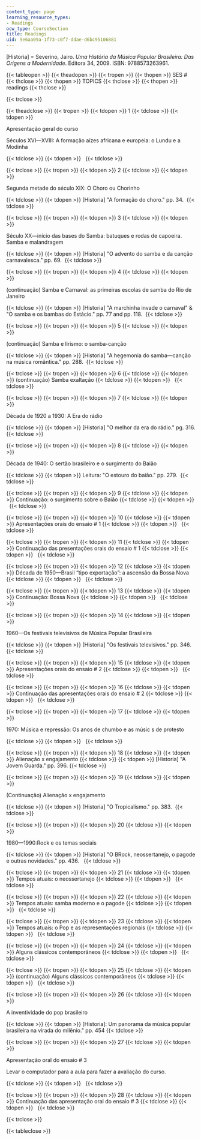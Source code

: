 ```yaml
---
content_type: page
learning_resource_types:
- Readings
ocw_type: CourseSection
title: Readings
uid: 9e6aa09a-1f73-c0f7-ddae-d6bc95106881
---
```


\[Historia\] = Severino, Jairo. _Uma História da Música Popular Brasileira: Das Origens a Modernidade_. Editora 34, 2009. ISBN: 9788573263961. 

  
{{< tableopen >}}
{{< theadopen >}}
{{< tropen >}}
{{< thopen >}}
SES #
{{< thclose >}}
{{< thopen >}}
TOPICS
{{< thclose >}}
{{< thopen >}}
readings
{{< thclose >}}

{{< trclose >}}

{{< theadclose >}}
{{< tropen >}}
{{< tdopen >}}
1
{{< tdclose >}}
{{< tdopen >}}


Apresentação geral do curso

Séculos XVI—XVIII: A formação aízes africana e europeia: o Lundu e a Modinha


{{< tdclose >}}
{{< tdopen >}}
 
{{< tdclose >}}

{{< trclose >}}
{{< tropen >}}
{{< tdopen >}}
2
{{< tdclose >}}
{{< tdopen >}}


Segunda metade do século XIX: O Choro ou Chorinho


{{< tdclose >}}
{{< tdopen >}}
﻿\[Historia\] "A formação do choro﻿." pp. 34. 
{{< tdclose >}}

{{< trclose >}}
{{< tropen >}}
{{< tdopen >}}
3
{{< tdclose >}}
{{< tdopen >}}


Século XX—início das bases do Samba: batuques e rodas de capoeira. Samba e malandragem


{{< tdclose >}}
{{< tdopen >}}
\[Historia\] "O advento do samba e da canção carnavalesca﻿." pp. 69. 
{{< tdclose >}}

{{< trclose >}}
{{< tropen >}}
{{< tdopen >}}
4
{{< tdclose >}}
{{< tdopen >}}


(continuação) Samba e Carnaval: as primeiras escolas de samba do Rio de Janeiro


{{< tdclose >}}
{{< tdopen >}}
﻿\[Historia\] "A marchinha invade o carnaval" & "O samba e os bambas do Estácio." pp. 77 and ﻿pp. 118. 
{{< tdclose >}}

{{< trclose >}}
{{< tropen >}}
{{< tdopen >}}
5
{{< tdclose >}}
{{< tdopen >}}


(continuação) Samba e lirismo: o samba-canção


{{< tdclose >}}
{{< tdopen >}}
\[Historia\] "A hegemonia do samba—canção na música romântica﻿." pp. 288. 
{{< tdclose >}}

{{< trclose >}}
{{< tropen >}}
{{< tdopen >}}
6
{{< tdclose >}}
{{< tdopen >}}
(continuação) Samba exaltação
{{< tdclose >}}
{{< tdopen >}}
 
{{< tdclose >}}

{{< trclose >}}
{{< tropen >}}
{{< tdopen >}}
7
{{< tdclose >}}
{{< tdopen >}}


Década de 1920 a 1930: A Era do rádio


{{< tdclose >}}
{{< tdopen >}}
\[Historia\] "O melhor da era do rádio." pg. 316.
{{< tdclose >}}

{{< trclose >}}
{{< tropen >}}
{{< tdopen >}}
8
{{< tdclose >}}
{{< tdopen >}}


Década de 1940: O sertão brasileiro e o surgimento do Baião


{{< tdclose >}}
{{< tdopen >}}
﻿Leitura: "O estouro do baião." pp. 279. 
{{< tdclose >}}

{{< trclose >}}
{{< tropen >}}
{{< tdopen >}}
9
{{< tdclose >}}
{{< tdopen >}}
Continuação: o surgimento sobre o Baião
{{< tdclose >}}
{{< tdopen >}}
 
{{< tdclose >}}

{{< trclose >}}
{{< tropen >}}
{{< tdopen >}}
10
{{< tdclose >}}
{{< tdopen >}}
Apresentações orais do ensaio # 1
{{< tdclose >}}
{{< tdopen >}}
 
{{< tdclose >}}

{{< trclose >}}
{{< tropen >}}
{{< tdopen >}}
11
{{< tdclose >}}
{{< tdopen >}}
Continuação das presentações orais do ensaio # 1
{{< tdclose >}}
{{< tdopen >}}
 
{{< tdclose >}}

{{< trclose >}}
{{< tropen >}}
{{< tdopen >}}
12
{{< tdclose >}}
{{< tdopen >}}
Década de 1950—Brasil “tipo exportação”: a ascensão da Bossa Nova
{{< tdclose >}}
{{< tdopen >}}
 
{{< tdclose >}}

{{< trclose >}}
{{< tropen >}}
{{< tdopen >}}
13
{{< tdclose >}}
{{< tdopen >}}
Continuação: Bossa Nova
{{< tdclose >}}
{{< tdopen >}}
 
{{< tdclose >}}

{{< trclose >}}
{{< tropen >}}
{{< tdopen >}}
14
{{< tdclose >}}
{{< tdopen >}}


1960—Os festivais televisivos de Música Popular Brasileira


{{< tdclose >}}
{{< tdopen >}}
\[Historia\] "Os festivais televisivos﻿." pp. 346.
{{< tdclose >}}

{{< trclose >}}
{{< tropen >}}
{{< tdopen >}}
15
{{< tdclose >}}
{{< tdopen >}}
Apresentações orais do ensaio # 2
{{< tdclose >}}
{{< tdopen >}}
 
{{< tdclose >}}

{{< trclose >}}
{{< tropen >}}
{{< tdopen >}}
16
{{< tdclose >}}
{{< tdopen >}}
Continuação das apresentações orais do ensaio # 2
{{< tdclose >}}
{{< tdopen >}}
 
{{< tdclose >}}

{{< trclose >}}
{{< tropen >}}
{{< tdopen >}}
17
{{< tdclose >}}
{{< tdopen >}}


1970: Música e repressão: Os anos de chumbo e as músic s de protesto


{{< tdclose >}}
{{< tdopen >}}
 
{{< tdclose >}}

{{< trclose >}}
{{< tropen >}}
{{< tdopen >}}
18
{{< tdclose >}}
{{< tdopen >}}
Alienação x engajamento
{{< tdclose >}}
{{< tdopen >}}
\[Historia\] "A Jovem Guarda." pp. 396.
{{< tdclose >}}

{{< trclose >}}
{{< tropen >}}
{{< tdopen >}}
19
{{< tdclose >}}
{{< tdopen >}}


(Continuação) Alienação x engajamento


{{< tdclose >}}
{{< tdopen >}}
﻿\[Historia\] "O Tropicalismo﻿." pp. 383. 
{{< tdclose >}}

{{< trclose >}}
{{< tropen >}}
{{< tdopen >}}
20
{{< tdclose >}}
{{< tdopen >}}


1980—1990:Rock e os temas sociais


{{< tdclose >}}
{{< tdopen >}}
﻿\[Historia\] "O BRock, neossertanejo, o pagode e outras novidades﻿." pp. 436.  
{{< tdclose >}}

{{< trclose >}}
{{< tropen >}}
{{< tdopen >}}
21
{{< tdclose >}}
{{< tdopen >}}
Tempos atuais: o neossertanejo
{{< tdclose >}}
{{< tdopen >}}
 
{{< tdclose >}}

{{< trclose >}}
{{< tropen >}}
{{< tdopen >}}
22
{{< tdclose >}}
{{< tdopen >}}
Tempos atuais: samba moderno e o pagode
{{< tdclose >}}
{{< tdopen >}}
 
{{< tdclose >}}

{{< trclose >}}
{{< tropen >}}
{{< tdopen >}}
23
{{< tdclose >}}
{{< tdopen >}}
Tempos atuais: o Pop e as representações regionais
{{< tdclose >}}
{{< tdopen >}}
 
{{< tdclose >}}

{{< trclose >}}
{{< tropen >}}
{{< tdopen >}}
24
{{< tdclose >}}
{{< tdopen >}}
Alguns clássicos contemporâneos
{{< tdclose >}}
{{< tdopen >}}
 
{{< tdclose >}}

{{< trclose >}}
{{< tropen >}}
{{< tdopen >}}
25
{{< tdclose >}}
{{< tdopen >}}
(continuação) Alguns clássicos contemporâneos
{{< tdclose >}}
{{< tdopen >}}
 
{{< tdclose >}}

{{< trclose >}}
{{< tropen >}}
{{< tdopen >}}
26
{{< tdclose >}}
{{< tdopen >}}


A inventividade do pop brasileiro


{{< tdclose >}}
{{< tdopen >}}
﻿\[Historia\]: Um panorama da música popular brasileira na virada do milênio﻿." pp. 454
{{< tdclose >}}

{{< trclose >}}
{{< tropen >}}
{{< tdopen >}}
27
{{< tdclose >}}
{{< tdopen >}}


Apresentação oral do ensaio # 3

Levar o computador para a aula para fazer a avaliação do curso.


{{< tdclose >}}
{{< tdopen >}}
 
{{< tdclose >}}

{{< trclose >}}
{{< tropen >}}
{{< tdopen >}}
28
{{< tdclose >}}
{{< tdopen >}}
Continuação das apresentação oral do ensaio # 3
{{< tdclose >}}
{{< tdopen >}}
 
{{< tdclose >}}

{{< trclose >}}

{{< tableclose >}}